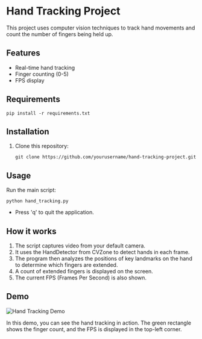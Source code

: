 # Hand Tracking Project

This project uses computer vision techniques to track hand movements and count the number of fingers being held up.

## Features

- Real-time hand tracking
- Finger counting (0-5)
- FPS display

## Requirements
 ```
pip install -r requirements.txt

 ```


## Installation

1. Clone this repository:
   ```
   git clone https://github.com/yourusername/hand-tracking-project.git
   ```


## Usage

Run the main script:

```
python hand_tracking.py
```

- Press 'q' to quit the application.

## How it works

1. The script captures video from your default camera.
2. It uses the HandDetector from CVZone to detect hands in each frame.
3. The program then analyzes the positions of key landmarks on the hand to determine which fingers are extended.
4. A count of extended fingers is displayed on the screen.
5. The current FPS (Frames Per Second) is also shown.

## Demo

![Hand Tracking Demo]()

In this demo, you can see the hand tracking in action. The green rectangle shows the finger count, and the FPS is displayed in the top-left corner.

